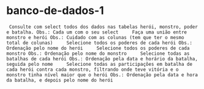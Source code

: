 # banco-de-dados-1
     Consulte com select todos dos dados nas tabelas herói, monstro, poder e batalha. Obs.: Cada um com o seu select     Faça uma união entre monstro e herói Obs.: Cuidado com as colunas (tem que ter o mesmo total de colunas)     Selecione todos os poderes de cada herói Obs.: Ordenação pelo nome do herói     Selecione todos os poderes de cada monstro Obs.: Ordenação pelo nome do monstro     Selecione todas as batalhas de cada herói Obs.: Ordenação pela data e horário da batalha, seguida pelo nome     Selecione todas as participações em batalha de cada herói contra cada monstro, filtrando onde teve vitória e o monstro tinha nível maior que o herói Obs.: Ordenação pela data e hora da batalha, e depois pelo nome do herói

